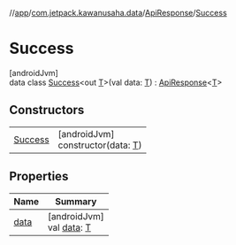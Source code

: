 //[app](../../../../index.md)/[com.jetpack.kawanusaha.data](../../index.md)/[ApiResponse](../index.md)/[Success](index.md)

# Success

[androidJvm]\
data class [Success](index.md)&lt;out [T](index.md)&gt;(val data: [T](index.md)) : [ApiResponse](../index.md)&lt;[T](index.md)&gt;

## Constructors

| | |
|---|---|
| [Success](-success.md) | [androidJvm]<br>constructor(data: [T](index.md)) |

## Properties

| Name | Summary |
|---|---|
| [data](data.md) | [androidJvm]<br>val [data](data.md): [T](index.md) |
